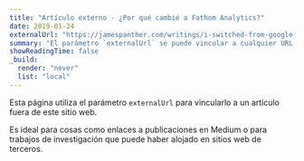 ```yaml
---
title: "Artículo externo - ¿Por qué cambié a Fathom Analytics?"
date: 2019-01-24
externalUrl: "https://jamespanther.com/writings/i-switched-from-google-analytics-to-fathom-analytics/"
summary: "El parámetro `externalUrl` se puede vincular a cualquier URL. Este artículo se parece a cualquier otro, pero se vinculará a una publicación que está fuera del proyecto."
showReadingTime: false
_build:
  render: "never"
  list: "local"
---
```


Esta página utiliza el parámetro `externalUrl` para vincularlo a un artículo fuera de este sitio web.

Es ideal para cosas como enlaces a publicaciones en Medium o para trabajos de investigación que puede haber alojado en sitios web de terceros.
